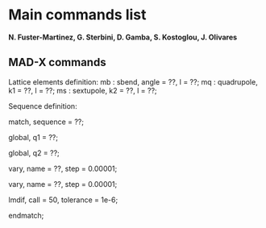 # Main commands list
**N. Fuster-Marti­nez, G. Sterbini, D. Gamba, S. Kostoglou, J. Olivares** 

## MAD-X commands

Lattice elements definition:
    mb : sbend, angle = ??, l = ??; 
    mq : quadrupole, k1 = ??, l = ??;
    ms : sextupole, k2 = ??, l = ??;

Sequence definition:

   

  match, sequence = ??;
  
  global, q1 = ??;
  
  global, q2 = ??;
  
  vary, name = ??, step = 0.00001;
  
  vary, name = ??, step = 0.00001;
  
  lmdif, call = 50, tolerance = 1e-6;
  
  endmatch;


